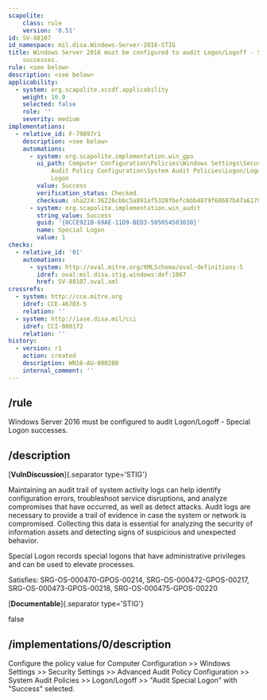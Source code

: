 ```yaml
---
scapolite:
    class: rule
    version: '0.51'
id: SV-88107
id_namespace: mil.disa.Windows-Server-2016-STIG
title: Windows Server 2016 must be configured to audit Logon/Logoff - Special Logon
    successes.
rule: <see below>
description: <see below>
applicability:
  - system: org.scapolite.xccdf.applicability
    weight: 10.0
    selected: false
    role: ''
    severity: medium
implementations:
  - relative_id: F-79897r1
    description: <see below>
    automations:
      - system: org.scapolite.implementation.win_gpo
        ui_path: Computer Configuration\Policies\Windows Settings\Security Settings\Advanced
            Audit Policy Configuration\System Audit Policies\Logon/Logoff\Audit Special
            Logon
        value: Success
        verification_status: Checked.
        checksum: sha224:36226cbbc5a891af5328fbefc6bb4879f68687b47a6179ea0f5771c8
      - system: org.scapolite.implementation.win_audit
        string_value: Success
        guid: '{0CCE921B-69AE-11D9-BED3-505054503030}'
        name: Special Logon
        value: 1
checks:
  - relative_id: '01'
    automations:
      - system: http://oval.mitre.org/XMLSchema/oval-definitions-5
        idref: oval:mil.disa.stig.windows:def:1067
        href: SV-88107.oval.xml
crossrefs:
  - system: http://cce.mitre.org
    idref: CCE-46703-5
    relation: ''
  - system: http://iase.disa.mil/cci
    idref: CCI-000172
    relation: ''
history:
  - version: r1
    action: created
    description: WN16-AU-000280
    internal_comment: ''
---
```



## /rule

Windows Server 2016 must be configured to audit Logon/Logoff - Special Logon successes.

## /description

[**VulnDiscussion**]{.separator type='STIG'}

Maintaining an audit trail of system activity logs can help identify configuration errors, troubleshoot service disruptions, and analyze compromises that have occurred, as well as detect attacks. Audit logs are necessary to provide a trail of evidence in case the system or network is compromised. Collecting this data is essential for analyzing the security of information assets and detecting signs of suspicious and unexpected behavior.

Special Logon records special logons that have administrative privileges and can be used to elevate processes.

Satisfies: SRG-OS-000470-GPOS-00214, SRG-OS-000472-GPOS-00217, SRG-OS-000473-GPOS-00218, SRG-OS-000475-GPOS-00220

[**Documentable**]{.separator type='STIG'}

false

## /implementations/0/description

Configure the policy value for Computer Configuration >> Windows Settings >> Security Settings >> Advanced Audit Policy Configuration >> System Audit Policies >> Logon/Logoff >> "Audit Special Logon" with "Success" selected.
